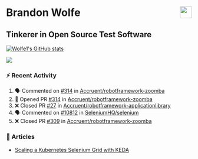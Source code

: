 Brandon Wolfe <a href="https://www.linkedin.com/in/brandon-wolfe1" target="_blank" rel="noreferrer"><img src="https://raw.githubusercontent.com/danielcranney/readme-generator/main/public/icons/socials/linkedin.svg" width="32" height="32" align="right"/></a>
==============================
Tinkerer in Open Source Test Software
-----------------------------

<p align="left"><a href="http://www.github.com/Wolfe1"><img src="https://github-readme-stats.vercel.app/api?username=Wolfe1&show_icons=true&hide=&count_private=true&title_color=0891b2&text_color=ffffff&icon_color=0891b2&bg_color=1c1917&hide_border=true&show_icons=true" alt="Wolfe1's GitHub stats" /></a></p>
<p align="left"><a href="http://www.github.com/Wolfe1"><img src="https://github-readme-streak-stats.herokuapp.com/?user=Wolfe1&stroke=ffffff&background=1c1917&ring=0891b2&fire=0891b2&currStreakNum=ffffff&currStreakLabel=0891b2&sideNums=ffffff&sideLabels=ffffff&dates=ffffff&hide_border=true" /></a></p>

### :zap: Recent Activity
<!--START_SECTION:activity-->
1. 🗣 Commented on [#314](https://github.com/Accruent/robotframework-zoomba/issues/314) in [Accruent/robotframework-zoomba](https://github.com/Accruent/robotframework-zoomba)
2. 💪 Opened PR [#314](https://github.com/Accruent/robotframework-zoomba/pull/314) in [Accruent/robotframework-zoomba](https://github.com/Accruent/robotframework-zoomba)
3. ❌ Closed PR [#27](https://github.com/Accruent/robotframework-applicationlibrary/pull/27) in [Accruent/robotframework-applicationlibrary](https://github.com/Accruent/robotframework-applicationlibrary)
4. 🗣 Commented on [#10812](https://github.com/SeleniumHQ/selenium/issues/10812) in [SeleniumHQ/selenium](https://github.com/SeleniumHQ/selenium)
5. ❌ Closed PR [#309](https://github.com/Accruent/robotframework-zoomba/pull/309) in [Accruent/robotframework-zoomba](https://github.com/Accruent/robotframework-zoomba)
<!--END_SECTION:activity-->

### :newspaper: Articles
- [Scaling a Kubernetes Selenium Grid with KEDA](https://www.linkedin.com/pulse/scaling-kubernetes-selenium-grid-keda-brandon-wolfe)
